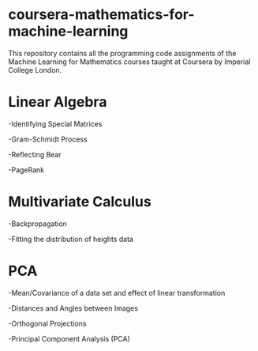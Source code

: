 # coursera-mathematics-for-machine-learning
This repository contains all the programming code assignments of the Machine Learning for Mathematics courses taught at Coursera by Imperial College London. 

# Linear Algebra 
-Identifying Special Matrices

-Gram-Schmidt Process

-Reflecting Bear

-PageRank

# Multivariate Calculus 
-Backpropagation

-Fitting the distribution of heights data

# PCA 
-Mean/Covariance of a data set and effect of linear transformation

-Distances and Angles between Images

-Orthogonal Projections

-Principal Component Analysis (PCA)
